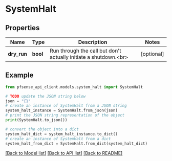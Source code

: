 # SystemHalt


## Properties

Name | Type | Description | Notes
------------ | ------------- | ------------- | -------------
**dry_run** | **bool** | Run through the call but don&#39;t actually initiate a shutdown.&lt;br&gt; | [optional] 

## Example

```python
from pfsense_api_client.models.system_halt import SystemHalt

# TODO update the JSON string below
json = "{}"
# create an instance of SystemHalt from a JSON string
system_halt_instance = SystemHalt.from_json(json)
# print the JSON string representation of the object
print(SystemHalt.to_json())

# convert the object into a dict
system_halt_dict = system_halt_instance.to_dict()
# create an instance of SystemHalt from a dict
system_halt_from_dict = SystemHalt.from_dict(system_halt_dict)
```
[[Back to Model list]](../README.md#documentation-for-models) [[Back to API list]](../README.md#documentation-for-api-endpoints) [[Back to README]](../README.md)


